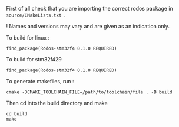 
First of all check that you are importing the correct rodos package in
`source/CMakeLists.txt `.

! Names and versions may vary and are given as an indication only.

To build for linux :
```
find_package(Rodos-stm32f4 0.1.0 REQUIRED)
```
To build for stm32f429
```
find_package(Rodos-stm32f4 0.1.0 REQUIRED)
```


To generate makefiles, run :
```shell
cmake -DCMAKE_TOOLCHAIN_FILE=/path/to/toolchain/file . -B build
```

Then cd into the build directory and make
```shell
cd build
make
```
